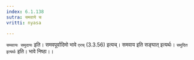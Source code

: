 ```yaml
---
index: 6.1.138
sutra: समवाये च
vritti: nyasa

---
```

`समवायः समुदायः` इति। समवपूर्वादिमो भावे `एरच्` (3.3.56) इत्यच्। समवाय इति सङ्घात् इत्यर्थः। `समुदित इत्यर्थः` इति। भावे निष्ठा।।
